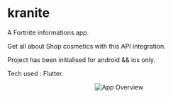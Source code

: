 # kranite

A Fortnite informations app.

Get all about Shop cosmetics with this API integration.

Project has been initialised for android && ios only.

Tech used : Flutter.


<p align="center">
  <img src="https://i.ibb.co/1ngk2L8/Screenshot-1672480235.png" alt="App Overview"/>
</p>